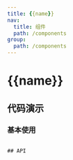 ```yaml
---
title: {{name}}
nav:
  title: 组件
  path: /components
group:
  path: /components
---
```


# {{name}}

## 代码演示

### 基本使用

<code src="./demos/index.tsx" />
## API


